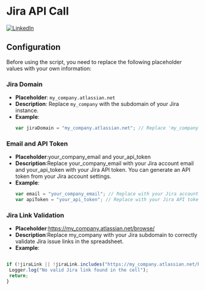 # Jira API Call

[![LinkedIn](https://img.shields.io/badge/LinkedIn-blue?style=flat-square&logo=linkedin&logoColor=white)](https://www.linkedin.com/in/conrado-mendez-colomer-454b221b1/)


## Configuration

Before using the script, you need to replace the following placeholder values with your own information:

### Jira Domain

- **Placeholder**: `my_company.atlassian.net`
- **Description**: Replace `my_company` with the subdomain of your Jira instance.
- **Example**:
  ```javascript
  var jiraDomain = "my_company.atlassian.net"; // Replace 'my_company' with your Jira subdomain

### Email and API Token
- **Placeholder**:your_company_email and your_api_token
- **Description**:Replace your_company_email with your Jira account email and your_api_token with your Jira API token. You can generate an API token from your Jira account settings.
- **Example**:
  ```javascript
  var email = "your_company_email"; // Replace with your Jira account email
  var apiToken = "your_api_token"; // Replace with your Jira API token

### Jira Link Validation
- **Placeholder**:https://my_company.atlassian.net/browse/
- **Description**:Replace my_company with your Jira subdomain to correctly validate Jira issue links in the spreadsheet.
- **Example**:
 ```javascript
 
if (!jiraLink || !jiraLink.includes("https://my_company.atlassian.net/browse/")) { // Replace 'my_company' with your Jira subdomain
  Logger.log("No valid Jira link found in the cell");
  return;
}
